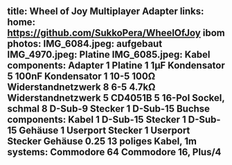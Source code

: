 title: Wheel of Joy Multiplayer Adapter
links:
    home: https://github.com/SukkoPera/WheelOfJoy
    ibom
photos:
    IMG_6084.jpeg: aufgebaut
    IMG_4970.jpeg: Platine
    IMG_6085.jpeg: Kabel
components: Adapter
    1 Platine
    1 1µF Kondensator
    5 100nF Kondensator
    1 10-5 100Ω Widerstandnetzwerk
    8 6-5 4.7kΩ Widerstandnetzwerk
    5 CD4051B
    5 16-Pol Sockel, schmal
    8 D-Sub-9 Stecker
    1 D-Sub-15 Buchse
components: Kabel
    1 D-Sub-15 Stecker
    1 D-Sub-15 Gehäuse
    1 Userport Stecker
    1 Userport Stecker Gehäuse
    0.25 13 poliges Kabel, 1m
systems:
    Commodore 64
    Commodore 16, Plus/4
---

